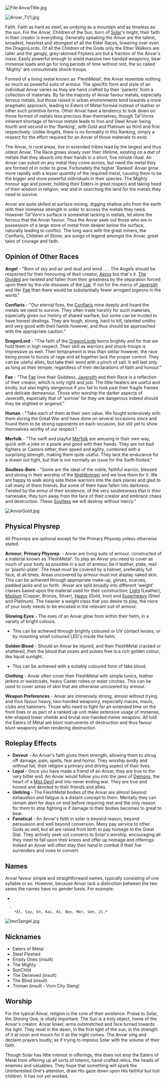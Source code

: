 

<div class="center" style="width: auto; margin-left: auto; margin-right: auto;">

![<File:AnvarTitle.jpg>](AnvarTitle.jpg "File:AnvarTitle.jpg")

</div>

![Anvar_TV1.jpg](Anvar_TV1.jpg "Anvar_TV1.jpg")

Faith. Faith as hard as steel, as undying as a mountain and as timeless
as the sun. For the Anvar, Children of the Sun, born of
[Solar](Solar_the_Blinding "wikilink")'s might, their faith in their
creator is everything. Generally speaking the Anvar are the tallest,
broadest, heaviest and strongest of all the Elder Races, towering over
even the DragonLords. Of all the Children of the Gods only the Ether
Walkers are taller and the gangly, grey-skinned Psykers are but a
fraction of the Anvar's mass. Easily powerful enough to wield massive
two handed weaponry, bear immense loads and go for long periods of time
without rest, the so called 'Mighty' are consummate shock-troops.

Formed of a living metal known as 'FleshMetal', the Anvar resemble
nothing so much as powerful suits of armour. The specific form and style
of an individual Anvar varies as they are hand crafted by their
'parents' from a collection of materials. By far the majority of Anvar
favour metals, especially ferrous metals, but those raised in urban
environments tend towards a more pragmatic approach, leading to Eaters
of Metal formed instead of leather or other such primitive forms. Other
Anvar have a tendency to look down on those formed of metals less
precious than themselves, though Tal'Vorns inherent shortage of ferrous
metals leads to Iron and Steel Anvar being fourth and second in the
'Ranking', with Gold and Platinum as third and first respectively.
Unlike Angels, there is no formality in this Ranking, simply a respect
for the effort required for an Anvar of those materials to exist.

The Anvar, in rural areas, live in extended tribes lead by the largest
and thus oldest Anvar. The Race grows slowly over their lifetime,
existing on a diet of metals that they absorb into their hands in a
short, five minute ritual. An Anvar can subsit on any metal they come
across, but need the metal they are formed of in order to grow.
Fortunately the higher 'Ranked' Anvar grow more rapidly with a lesser
quantity of the required metal, causing them to be the bigger and more
powerful individuals in their species. The Mighty honour age and power,
holding their Elders in great respect and taking heed of their wisdom in
religion, war and in searching the land for the metals they need to
survive.

Anvar are quite skilled at surface mining, digging shallow pits from the
earth with their immense strength in order to access the metals they
need. However Tal'Vorn's surface is somewhat lacking in metals, let
alone the ferrous that the Anvar favour. Thus the Anvar seek out those
who are in possession of a large store of metal from deeper below the
surface, naturally leading to conflict. The long wars with the great
miners, the Conflaris, Children of Stone, are songs of legend amongst
the Anvar, great tales of courage and faith.

## **Opinion of Other Races**

**Angel** - "Born of sky and air and dust and wind . . . The Angels
should be respected for their honouring of their creator,
[Aeros](Aeros_the_Valorous "wikilink") but that's it. [The
Divided](Angel "wikilink") are twisted and fallen from their greatness
by the separation forced upon them by the vile diseases of the
[Liar](Ievar_the_Liar "wikilink"). If not for the mercy of
[Javersith](Javersith_the_Sorrowful "wikilink") and Her
[Fae](Fae "wikilink") than there would be substantially fewer arrogant
pigeons in the world."

**Conflaris** - "Our eternal foes, the [Conflaris](Conflaris "wikilink")
mine deeply and hoard the metals we need to survive. They often trade
harshly for such materials, especially given our history of shared
warfare, but some can be trusted to have honest dealings. They are
tough, strong, hard to kill, talented smiths and very good with their
hands however, and thus should be approached with the appropriate
caution."

**DragonLord** - "The faith of the [DragonLords](DragonLord "wikilink")
burns brightly and for that we hold them in high respect. Their skill as
warriors and shock-troops is impressive as well. Their temprament is
less than stellar however, the race being prone to bursts of rage and
all together lack the proper control. They can be useful allies, but
take their word with a pinch of salt. It will last only as long as their
temper, regardless of their declarations of faith and honour."

**Fae** - "The [Fae](Fae "wikilink") love their Goddess,
[Javersith](Javersith "wikilink") and their Race is a reflection of
their creator, which is only right and just. The little healers are
useful and kindly, but also highly dangerous if you fail to look past
their fragile frames and delicate demeanour. Those who worship the
darker aspects of Javersith, especially that of 'sorrow' for they are
dangerous indeed should they be slighted or angered."

**Human** - "Take each of them at their own value. We fought extensively
with them during the Great War and have done on several occasions since
and found them to be strong opponents on each occasion, but still yet to
show themselves worthy of our respect."

**Merfolk** - "The swift and playful [Merfolk](Merfolk "wikilink") are
amusing in their own way, quick with a joke or a prank and good with
their hands. They are not bad fighters or Casters either, their speed
and agility, combined with a surprising strength, making them quite
useful. They lack the endurance for a drawn out fight, but that is not
normally an issue for the Swift-footed."

**Soulless-Born** - "Some are the ideal of the noble, faithful warrior,
blessed and strong in their worship of the
[Nightbringer](Hevar_the_Nightbringer "wikilink") and we love them for
it. We are happy to walk along side these warriors into the dark places
and glad to call many of them friends. But some of them have fallen into
darkness. Twisted by the ennui of their existence, of the very
soullessness that is their namesake, they turn away from the face of
their creator and embrace chaos and destruction. These
[Soulless](Soulless-Born "wikilink") we will destroy without mercy."

![AnvarGold.jpg](AnvarGold.jpg "AnvarGold.jpg")

## **Physical Physrep**

All Physreps are optional except for the Primary Physrep unless
otherwise stated.

**Armour**; **Primary Physrep.** - Anvar are living suits of armour,
constructed of a material known as 'FleshMetal'. To play an Anvar you
need to cover as much of your body as possible in a suit of armour, be
it leather, plate, mail or 'plastic-plate'. The head must be covered by
a helmet, preferably full face, at all times. Areas uncovered by armour
must not display naked skin. This can be achieved through appropriate
make-up, gloves, scarves, padded jacks and so forth.
:Anvar are split broadly into different 'weight' classes based upon the
material used for their construction; [Light](Light_Anvar "wikilink")
(Leather), [Medium](Medium_Anvar "wikilink") (Copper, Bronze, Silver),
[Heavy](Heavy_Anvar "wikilink") (Gold, Iron) and
[Superheavy](Superheavy_Anvar "wikilink") (Steel and Platinum). The
heavier a weight class that you desire to play, the more of your body
needs to be encased in the relevant suit of armour.

**Glowing Eyes** - The eyes of an Anvar glow from within their helm, in
a variety of bright colours.

  -
    This can be achieved through brightly coloured or UV contact lenses,
    or by mounting small coloured LED's inside the helm.

**Golden Blood** - Should an Anvar be injured, and their FleshMetal
cracked or shattered, then the blood that oozes and pulses free is a
rich golden colour, like liquid sunlight.

  -
    This can be achieved with a suitably coloured form of fake blood.

**Clothing** - Anvar often cover their FleshMetal with simple tunics,
leather jerkins or waistcoats, heavy Caster robes or waist cinches. This
can be used to cover areas of skin that are otherwise uncovered by
armour.

**Weapon Preferences** - Anvar are immensely strong, almost without
trying and thus favour heavy, two-handed weaponry, especially maces,
mauls, clubs and hammers. Those who need to fight for an extended time
on the front lines or as part of a ranked up unit make extensive usage
of immense, kite-shaped tower shields and brutal one-handed melee
weapons. All told the Eaters of Metal are blunt instruments of
destruction and thus favour blunt weaponry when rendering destruction.

## **Roleplay Effects**

  - **Devout** - An Anvar's faith gives them strength, allowing them to
    shrug off damage, pain, spells, fear and horror. They worship avidly
    and without fail, their religion a primary and driving aspect of
    their lives.
  - **Loyal** - Once you have made a friend of an Anvar, they are true
    to the very bitter end. An Anvar would follow you into the jaws of
    [Demons](Demon "wikilink"), the heart of a [Mist
    Devil](Mist_Devil "wikilink") and into never ending war. They are
    true and honest and devoted to their friends and allies.
  - **Untiring** - The FleshMetal bodies of the Anvar are almost beyond
    exhaustion and fatigue is a distant concept to them. Mentally they
    can remain alert for days on end before requiring rest and the only
    reason for them to stop fighting is if damage to their bodies
    becomes to great to bear.
  - **Fanatical** - An Anvar's faith in solar is beyond reason, beyond
    persuasion and well beyond conversion. Many pay service to other
    Gods as well, but all are raised from birth to pay homage to the
    Great Star. They actively seek out converts to Solar's worship,
    encouraging all they meet to fall upon their knees and offer up
    homage and offerings. Indeed an Anvar will often stay their hand in
    combat if their foe surrenders and vows to convert.

## **Names**

Anvar favour simple and straightforward names, typically consisting of
one syllable or so. However, because Anvar lack a distinction between
the two sexes the names have no gender basis. For example:

  -

      -
        *Al, Cay, En, Kai, Ki, Nev, Mer, Sen, Zi.*

![test3angel.jpg](test3angel.jpg "test3angel.jpg")

## **Nicknames**

  - Eaters of Metal
  - Steel Fleshed
  - Empty Ones (insult)
  - The Mighty
  - SunChild
  - The Deceived (insult)
  - The Blind (insult)
  - Tinman (insult - Vorn City Slang)

## **Worship**

For the typical Anvar, religion is the core of their existence. Praise
to Solar, the Shining One, is vitally important. The Sun is a holy
object, home of the Anvar's creator. Anvar kneel, arms outstretched and
face turned towards the light. They revel in the dawn, in the first
light of the sun, in the strength of it at noon and mourn for it as the
night comes. The Anvar sing and declaim prayers loudly, as if trying to
impress Solar with the volume of their faith.

Though Solar has little interest in offerings, this does not stop the
Eaters of Metal from offering up all sorts of totems, hand-crafted
relics, the heads of enemies and valuables. They hope that something
will spark the Uninterested One's attention, draw His gaze down upon His
faithful but lost children. It has not yet worked.